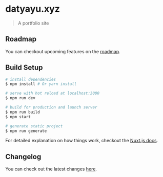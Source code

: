 # datyayu.xyz

> A portfolio site

## Roadmap
You can checkout upcoming features on the [roadmap](https://github.com/datyayu/new-datyayu.xyz/projects/1).

## Build Setup

``` bash
# install dependencies
$ npm install # Or yarn install

# serve with hot reload at localhost:3000
$ npm run dev

# build for production and launch server
$ npm run build
$ npm start

# generate static project
$ npm run generate
```

For detailed explanation on how things work, checkout the [Nuxt.js docs](https://github.com/nuxt/nuxt.js).


## Changelog
You can check out the latest changes [here](https://github.com/datyayu/new-datyayu.xyz/blob/master/CHANGELOG.md).
